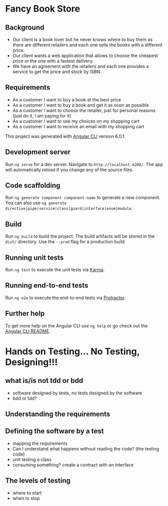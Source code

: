# Fancy Book Store

## Background
* Our client is a book lover but he never knows where to buy them as there are different retailers and each one sells the  books with a different price.
* Our client wants a web application that allows to choose the cheapest price or the one with a fastest delivery.
* We have an agreement with the retailers and each one provides a service to get the price and stock by ISBN.

## Requirements
* As a customer I want to buy a book at the best price
* As a customer I want to buy a book and get it as soon as possible
* As a customer I want to choose the retailer, just for personal reasons (just do it, I am paying for it)
* As a customer I want to see my choices on my shopping cart
* As a customer I want to receive an email with my shopping cart


This project was generated with [Angular CLI](https://github.com/angular/angular-cli) version 6.0.1.

## Development server

Run `ng serve` for a dev server. Navigate to `http://localhost:4200/`. The app will automatically reload if you change any of the source files.

## Code scaffolding

Run `ng generate component component-name` to generate a new component. You can also use `ng generate directive|pipe|service|class|guard|interface|enum|module`.

## Build

Run `ng build` to build the project. The build artifacts will be stored in the `dist/` directory. Use the `--prod` flag for a production build.

## Running unit tests

Run `ng test` to execute the unit tests via [Karma](https://karma-runner.github.io).

## Running end-to-end tests

Run `ng e2e` to execute the end-to-end tests via [Protractor](http://www.protractortest.org/).

## Further help

To get more help on the Angular CLI use `ng help` or go check out the [Angular CLI README](https://github.com/angular/angular-cli/blob/master/README.md).

# Hands on Testing... No Testing, Designing!!!
## what is/is not tdd or bdd
  * software designed by tests, no tests designed by the software
  * bdd or tdd?

## Understanding the requirements

## Defining the software by a test
  * mapping the requirements
  * Can I understand what happens without reading the code? (the testing code)
  * unit testing a class
  * consuming something? create a contract with an interface

## The levels of testing
  * where to start
  * when to stop
